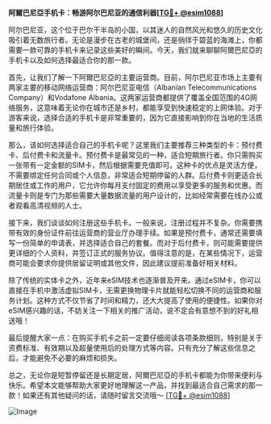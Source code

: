 **阿爾巴尼亞手机卡：畅游阿尔巴尼亚的通信利器[[TG💪+ @esim1088](https://t.me/s/esim1088)]**

阿尔巴尼亚，这个位于巴尔干半岛的小国，以其迷人的自然风光和悠久的历史文化吸引着无数旅行者。无论是漫步在古老的城堡间，还是徜徉于碧蓝的海滩上，你都需要一款可靠的手机卡来记录这些美好的瞬间。今天，我们就来聊聊阿爾巴尼亞的手机卡以及如何选择最适合你的那一款。

首先，让我们了解一下阿爾巴尼亞的主要运营商。目前，阿尔巴尼亚市场上主要有两家主要的移动网络运营商：阿尔巴尼亚电信（Albanian Telecommunications Company）和Vodafone Albania。这两家运营商都提供了覆盖全国范围的4G网络服务，这意味着无论你在城市还是乡村，都能享受到快速稳定的上网体验。对于游客来说，选择合适的手机卡是非常重要的，因为它直接影响到你在当地的生活质量和旅行体验。

那么，该如何选择适合自己的手机卡呢？这里我们主要推荐三种类型的卡：预付费卡、后付费卡和流量卡。预付费卡是最常见的一种，适合短期旅行者。你只需购买一张带有一定金额的SIM卡，然后根据需要充值即可。这种卡的优点是灵活方便，不需要绑定任何合同或个人信息，非常适合短期停留的人群。后付费卡则更适合长期居住或工作的用户，它允许你每月支付固定的费用以享受更多的服务和优惠。而流量卡则是专门为那些需要大量数据流量的用户设计的，比如经常需要在线办公或者观看高清视频的人士。

接下来，我们谈谈如何注册这些手机卡。一般来说，注册过程并不复杂。你需要携带有效的身份证件前往运营商的营业厅办理手续。如果是预付费卡，通常还需要填写一份简单的申请表，并选择适合自己的套餐。而对于后付费卡，则可能需要提供更详细的个人资料，并签订正式的服务协议。值得注意的是，在某些情况下，运营商可能会要求你提供居留证明或其他文件，因此建议提前准备好相关材料。

除了传统的实体卡之外，近年来eSIM技术也逐渐普及开来。通过eSIM卡，你可以直接在手机中激活虚拟SIM卡，无需更换物理卡片就能轻松切换不同的运营商和服务计划。这种方式不仅节省了时间和精力，还大大提高了使用的便捷性。如果你对eSIM感兴趣的话，不妨关注一下相关的推广活动，说不定会有意想不到的好礼相送哦！

最后提醒大家一点：在购买手机卡之前一定要仔细阅读各项条款细则，特别是关于资费标准、有效期以及超量使用后的处理方式等内容。只有充分了解这些信息之后，才能避免不必要的麻烦和损失。

总之，无论你是短暂停留还是长期定居，阿爾巴尼亞的手机卡都能为你带来便利与快乐。希望本文能够帮助大家更好地理解这一产品，并找到最适合自己需求的那一款！如果还有其他疑问的话，请随时留言交流哦～ [[TG💪+ @esim1088](https://t.me/s/esim1088)] 

![Image](https://i.postimg.cc/4NQfJmqS/Snipaste-2025-05-13-00-14-12.png)